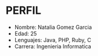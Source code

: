 PERFIL
================
 * Nombre: Natalia Gomez Garcia
 * Edad: 25
 * Lenguajes: Java, PHP, Ruby, C
 * Carrera: Ingenieria Informatica